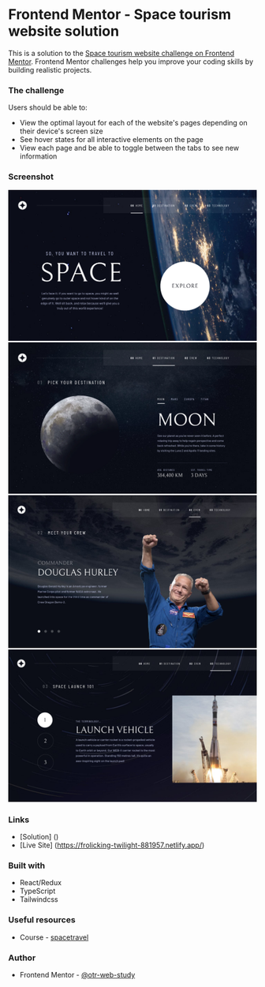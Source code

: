 # Frontend Mentor - Space tourism website solution

This is a solution to the [Space tourism website challenge on Frontend Mentor](https://www.frontendmentor.io/challenges/space-tourism-multipage-website-gRWj1URZ3). Frontend Mentor challenges help you improve your coding skills by building realistic projects.

### The challenge

Users should be able to:

- View the optimal layout for each of the website's pages depending on their device's screen size
- See hover states for all interactive elements on the page
- View each page and be able to toggle between the tabs to see new information

### Screenshot

![](./screenshots/Home.png)
![](./screenshots/Destination.png)
![](./screenshots/Crew.png)
![](./screenshots/Technology.png)

### Links

- [Solution] ()
- [Live Site] (https://frolicking-twilight-881957.netlify.app/)

### Built with

- React/Redux
- TypeScript
- Tailwindcss

### Useful resources

- Course - [spacetravel](https://scrimba.com/learn/spacetravel/)

### Author

- Frontend Mentor - [@otr-web-study](https://www.frontendmentor.io/profile/otr-web-study)
